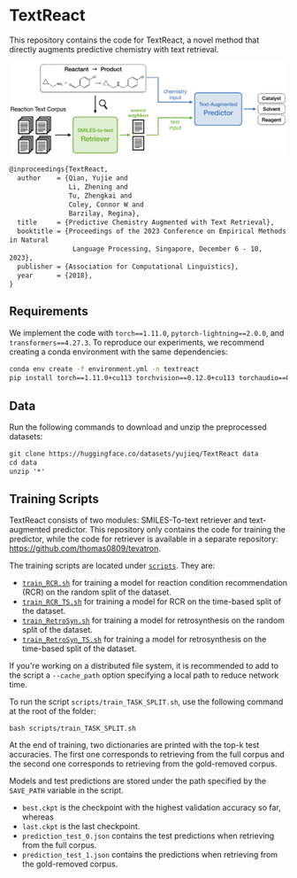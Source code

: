 # TextReact

This repository contains the code for TextReact, a novel method that directly augments predictive chemistry with 
text retrieval.

![](assets/textreact.png)

```
@inproceedings{TextReact,
  author    = {Qian, Yujie and 
               Li, Zhening and 
               Tu, Zhengkai and 
               Coley, Connor W and 
               Barzilay, Regina},
  title     = {Predictive Chemistry Augmented with Text Retrieval},
  booktitle = {Proceedings of the 2023 Conference on Empirical Methods in Natural
                Language Processing, Singapore, December 6 - 10, 2023},
  publisher = {Association for Computational Linguistics},
  year      = {2018},
}
```

## Requirements
We implement the code with `torch==1.11.0`, `pytorch-lightning==2.0.0`, and `transformers==4.27.3`. 
To reproduce our experiments, we recommend creating a conda environment with the same dependencies:
```bash
conda env create -f environment.yml -n textreact
pip install torch==1.11.0+cu113 torchvision==0.12.0+cu113 torchaudio==0.11.0 --extra-index-url https://download.pytorch.org/whl/cu113
```

## Data

Run the following commands to download and unzip the preprocessed datasets:
```
git clone https://huggingface.co/datasets/yujieq/TextReact data
cd data
unzip '*'
```

## Training Scripts

TextReact consists of two modules: SMILES-To-text retriever and 
text-augmented predictor. This repository only contains the code for 
training the predictor, while the code for retriever is available in
a separate repository: https://github.com/thomas0809/tevatron.

The training scripts are located under [`scripts`](scripts).
They are:
* [`train_RCR.sh`](scripts/train_RCR.sh) for training a model for reaction condition recommendation (RCR)
on the random split of the dataset.
* [`train_RCR_TS.sh`](scripts/train_RCR_TS.sh) for training a model for RCR
on the time-based split of the dataset.
* [`train_RetroSyn.sh`](scripts/train_RetroSyn.sh) for training a model for retrosynthesis
on the random split of the dataset.
* [`train_RetroSyn_TS.sh`](scripts/train_RetroSyn_TS.sh) for training a model for retrosynthesis
on the time-based split of the dataset.

If you're working on a distributed file system, it is recommended to
add to the script a `--cache_path` option specifying a local path to reduce network time.

To run the script `scripts/train_TASK_SPLIT.sh`, use the following command at the root of the folder:
```
bash scripts/train_TASK_SPLIT.sh
```

At the end of training, two dictionaries are printed with the top-k test accuracies.
The first one corresponds to retrieving from the full corpus
and the second one corresponds to retrieving from the gold-removed corpus.

Models and test predictions are stored under the path specified by the `SAVE_PATH` variable in the script.
* `best.ckpt` is the checkpoint with the highest validation accuracy so far, whereas
* `last.ckpt` is the last checkpoint.
* `prediction_test_0.json` contains the test predictions when retrieving from the full corpus.
* `prediction_test_1.json` contains the predictions when retrieving from the gold-removed corpus.
